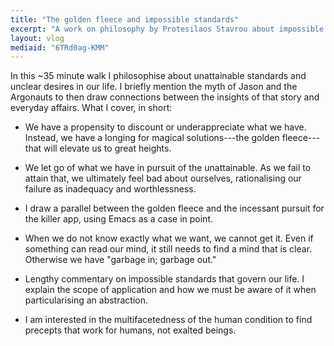 ```yaml
---
title: "The golden fleece and impossible standards"
excerpt: "A work on philosophy by Protesilaos Stavrou about impossible standards."
layout: vlog
mediaid: "6TRd0ag-KMM"
---
```


In this ~35 minute walk I philosophise about unattainable standards
and unclear desires in our life.  I briefly mention the myth of Jason
and the Argonauts to then draw connections between the insights of
that story and everyday affairs.  What I cover, in short:

- We have a propensity to discount or underappreciate what we have.
  Instead, we have a longing for magical solutions---the golden
  fleece---that will elevate us to great heights.

- We let go of what we have in pursuit of the unattainable.  As we
  fail to attain that, we ultimately feel bad about ourselves,
  rationalising our failure as inadequacy and worthlessness.

- I draw a parallel between the golden fleece and the incessant
  pursuit for the killer app, using Emacs as a case in point.

- When we do not know exactly what we want, we cannot get it.  Even if
  something can read our mind, it still needs to find a mind that is
  clear.  Otherwise we have "garbage in; garbage out."

- Lengthy commentary on impossible standards that govern our life.  I
  explain the scope of application and how we must be aware of it when
  particularising an abstraction.

- I am interested in the multifacetedness of the human condition to
  find precepts that work for humans, not exalted beings.
